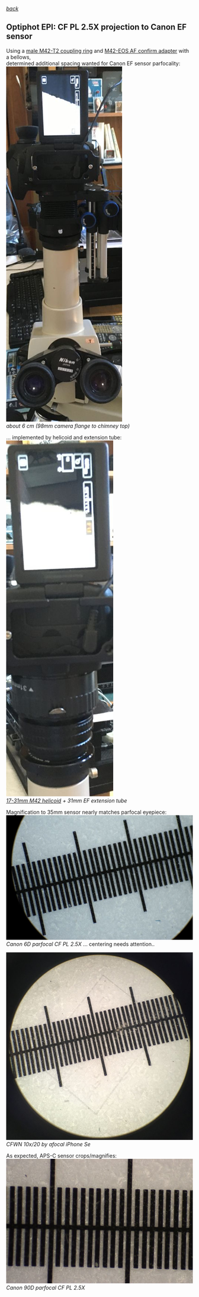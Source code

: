  *[back](photo)*
## Optiphot EPI: CF PL 2.5X projection to Canon EF sensor
Using a [male M42-T2 coupling ring](https://www.amazon.com/dp/B0813MTZ2P)
and [M42-EOS AF confirm adapter](https://www.amazon.com/dp/B09KRVWR4B) with a bellows,  
determined additional spacing wanted for Canon EF sensor parfocality:  
![6cm bellows](bellows.jpg)  
*about 6 cm (98mm camera flange to chimney top)*  

... implemented by helicoid and extension tube:  
![17-31mm helicoid + 31mm EF extension](helicoid.jpg)  
*[17-31mm M42 helicoid](https://www.ebay.com/itm/282400567548) + 31mm EF extension tube*  

Magnification to 35mm sensor nearly matches parfocal eyepiece:  
![Canon 6D parfocal CF PL 2.5X](Cal6D2.5X.jpg)  
*Canon 6D parfocal CF PL 2.5X*
... centering needs attention..

![CFWN 10x/20 by iPhone Se](AfocalEPIscale.jpg)  
*CFWN 10x/20 by afocal iPhone Se*  

As expected, APS-C sensor crops/magnifies:
![Canon 90D parfocal CF PL 2.5X](Cal90D2.5X.jpg)  
*Canon 90D parfocal CF PL 2.5X*  
